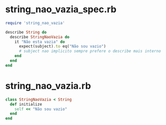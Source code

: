 # string_nao_vazia_spec.rb
```ruby
require 'string_nao_vazia'

describe String do
  describe StringNaoVazia do
    it "Não esta vazia" do
      expect(subject).to eq("Não sou vazio")
      # subject nao implicito sempre prefere o describe mais interno
    end
  end
end
```

# string_nao_vazia.rb
```ruby
class StringNaoVazia < String
  def initialize
    self << "Não sou vazio"
  end
end
```
